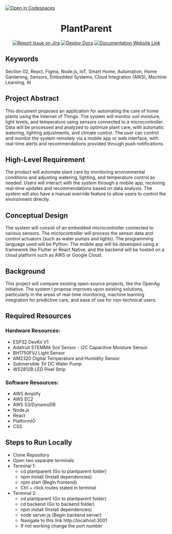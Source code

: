 [![Open in Codespaces](https://classroom.github.com/assets/launch-codespace-2972f46106e565e64193e422d61a12cf1da4916b45550586e14ef0a7c637dd04.svg)](https://classroom.github.com/open-in-codespaces?assignment_repo_id=15801588)
<div align="center">

# PlantParent
[![Report Issue on Jira](https://img.shields.io/badge/Report%20Issues-Jira-0052CC?style=flat&logo=jira-software)](https://temple-cis-projects-in-cs.atlassian.net/jira/software/c/projects/DT/issues)
[![Deploy Docs](https://github.com/ApplebaumIan/tu-cis-4398-docs-template/actions/workflows/deploy.yml/badge.svg)](https://github.com/ApplebaumIan/tu-cis-4398-docs-template/actions/workflows/deploy.yml)
[![Documentation Website Link](https://img.shields.io/badge/-Documentation%20Website-brightgreen)](https://capstone-projects-2024-fall.github.io/project-automated-plant-caregiver/)

</div>


## Keywords

Section 02, React, Figma, Node.js, IoT, Smart Home, Automation, Home Gardening, Sensors, Embedded Systems, Cloud Integration (AWS), Machine Learning, AI

## Project Abstract

This document proposes an application for automating the care of home plants using the Internet of Things. The system will monitor soil moisture, light levels, and temperature using sensors connected to a microcontroller. Data will be processed and analyzed to optimize plant care, with automatic watering, lighting adjustments, and climate control. The user can control and monitor the system remotely via a mobile app or web interface, with real-time alerts and recommendations provided through push notifications.


## High-Level Requirement

The product will automate plant care by monitoring environmental conditions and adjusting watering, lighting, and temperature control as needed. Users will interact with the system through a mobile app, receiving real-time updates and recommendations based on data analysis. The system will also have a manual override feature to allow users to control the environment directly.

## Conceptual Design

The system will consist of an embedded microcontroller connected to various sensors. The microcontroller will process the sensor data and control actuators (such as water pumps and lights). The programming language used will be Python. The mobile app will be developed using a framework like Flutter or React Native, and the backend will be hosted on a cloud platform such as AWS or Google Cloud.

## Background

This project will compare existing open-source projects, like the OpenAg initiative. The system I propose improves upon existing solutions, particularly in the areas of real-time monitoring, machine learning integration for predictive care, and ease of use for non-technical users.

## Required Resources
### Hardware Resources: 
- ESP32 DevKit V1
- Adafruit STEMMA Soil Sensor - I2C Capacitive Moisture Sensor
- BH1750FVJ Light Sensor
- AM2320 Digital Temperature and Humidity Sensor
- Submersible 3V DC Water Pump 
- WS2812B LED Pixel Strip
### Software Resources: 
- AWS Amplify
- AWS EC2
- AWS S3/DynamoDB
- Node.js
- React
- PlatformIO
- CSS

## Steps to Run Locally
- Clone Repository
- Open two separate terminals
- Terminal 1:
  - cd plantparent (Go to plantparent folder)
  - npm install (Install dependencies)
  - npm start (Begin frontend)
  - Ctrl + click routes stated in terminal
- Terminal 2:
  - cd plantparent (Go to plantparent folder)
  - cd backend (Go to backend folder)
  - npm install (Install dependencies)
  - node server.js (Begin backend server)
  - Navigate to this link http://localhost:3001
  - If not working change the port number 

